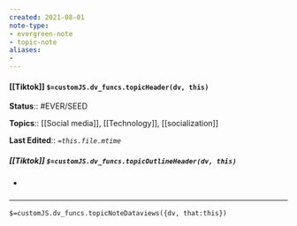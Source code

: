 ```yaml
---
created: 2021-08-01
note-type: 
- evergreen-note
- topic-note
aliases:
- 
---
```

 
#### [[Tiktok]] `$=customJS.dv_funcs.topicHeader(dv, this)`

 

**Status**:: #EVER/SEED 

**Topics**:: [[Social media]], [[Technology]], [[socialization]]

**Last Edited**:: *`=this.file.mtime`*

##### [[Tiktok]] `$=customJS.dv_funcs.topicOutlineHeader(dv, this)`
- 

### <hr class="dataviews"/>

`$=customJS.dv_funcs.topicNoteDataviews({dv, that:this})`


